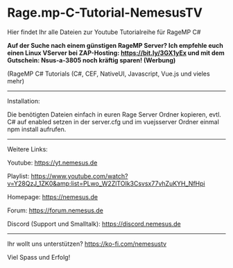 # Rage.mp-C-Tutorial-NemesusTV

Hier findet Ihr alle Dateien zur Youtube Tutorialreihe für RageMP C#

**Auf der Suche nach einem günstigen RageMP Server? Ich empfehle euch einen Linux VServer bei ZAP-Hosting: https://bit.ly/3GX1yEx und mit dem Gutschein: Nsus-a-3805 noch kräftig sparen! (Werbung)**

(RageMP C# Tutorials (C#, CEF, NativeUI, Javascript, Vue.js und vieles mehr)

---

Installation:

Die benötigten Dateien einfach in euren Rage Server Ordner kopieren, evtl. C# auf enabled setzen in der server.cfg und im vuejsserver Ordner einmal npm install aufrufen.

---

Weitere Links:

Youtube: 
https://yt.nemesus.de

Playlist:
https://www.youtube.com/watch?v=Y28QzJ_1ZK0&amp;list=PLwo_W2ZlTOIk3Csvsx77vhZuKYH_NfHpi

Homepage:
https://nemesus.de

Forum:
https://forum.nemesus.de

Discord (Support und Smalltalk): https://discord.nemesus.de

---

Ihr wollt uns unterstützen? https://ko-fi.com/nemesustv

Viel Spass und Erfolg!
